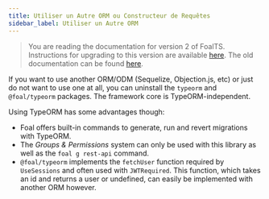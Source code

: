 ```yaml
---
title: Utiliser un Autre ORM ou Constructeur de Requêtes
sidebar_label: Utiliser un Autre ORM
---
```


> You are reading the documentation for version 2 of FoalTS. Instructions for upgrading to this version are available [here](../upgrade-to-v2/README.md). The old documentation can be found [here](https://foalts.org/docs/1.x/).

If you want to use another ORM/ODM (Sequelize, Objection.js, etc) or just do not want to use one at all, you can uninstall the `typeorm` and `@foal/typeorm` packages. The framework core is TypeORM-independent.

Using TypeORM has some advantages though:
- Foal offers built-in commands to generate, run and revert migrations with TypeORM.
- The *Groups & Permissions* system can only be used with this library as well as the `foal g rest-api` command.
- `@foal/typeorm` implements the `fetchUser` function required by `UseSessions` and often used with `JWTRequired`. This function, which takes an id and returns a user or undefined, can easily be implemented with another ORM however.
